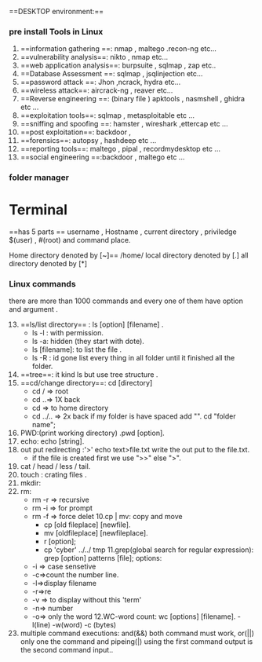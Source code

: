 ==DESKTOP environment:== 

### pre install Tools in Linux 
1. ==information gathering ==: nmap , maltego .recon-ng etc...
 1. ==vulnerability analysis==: nikto , nmap  etc...
2. ==web application analysis==: burpsuite , sqlmap , zap  etc..
3. ==Database Assessment ==: sqlmap , jsqlinjection etc...
4. ==password attack ==: Jhon ,ncrack, hydra etc...
5. ==wireless attack==: aircrack-ng , reaver etc...
6. ==Reverse engineering ==: (binary file ) apktools , nasmshell , ghidra etc ...
7. ==exploitation tools==: sqlmap , metasploitable etc ...
8. ==sniffing and spoofing ==: hamster , wireshark ,ettercap etc ...
9. ==post exploitation==: backdoor , 
10. ==forensics==: autopsy , hashdeep etc ...
11. ==reporting tools==: maltego , pipal , recordmydesktop etc ...
12. ==social engineering ==:backdoor , maltego etc ...
### folder manager 


# Terminal
==has 5 parts ==
username , Hostname , current directory , priviledge  $(user) , #(root) and command place.

Home directory denoted by [~]== /home/<username>
local directory  denoted by [.]
all directory denoted by [*]

### Linux commands
there are more than 1000 commands and every one of them have option and argument .

13. ==ls/list directory== : ls [option]  [filename] .
    - ls -l : with permission.
    - ls -a: hidden (they start with dote).
    - ls [filename]: to list the file  .
    - ls -R : id gone list every thing in all folder until it finished all the folder.
14. ==tree==: it kind ls but use tree structure .
15. ==cd/change directory==: cd [directory]
    - cd / => root
    - cd ..=> 1X back
    - cd => to home directory
    - cd ../.. => 2x back
    if my folder is have spaced add "". cd "folder name";
16. PWD:(print working directory) .pwd [option].
17. echo: echo [string].
18. out put redirecting :'>' echo text>file.txt write the out put to the file.txt.
     - if the file is created first we use ">>" else ">".
19. cat / head / less / tail.
20. touch : crating files .
21. mkdir:
22. rm:
     - rm -r => recursive
     - rm -i => for prompt
     - rm -f => force delet
10.cp | mv: copy and move
       - cp [old fileplace] [newfile].
       - mv [oldfileplace] [newfileplace].
       - r [option];
       - cp 'cyber' ../../ tmp
11.grep(global search for regular expression): grep [option] patterns [file];
     options:
     -  -i => case sensetive
     -  -c=>count the number line.
     -  -l=>display filename
     -  -r=>re
     -  -v => to display without this 'term' 
     -  -n=> number
     -  -o=> only the word
12.WC-word count: wc [options] [filename]. -l(line)  -w(word) -c (bytes)
23. multiple command executions: and(&&) both command must work, or(||)  only one the command and pipeing(|) using the first command output is the second command input..

  
   
 